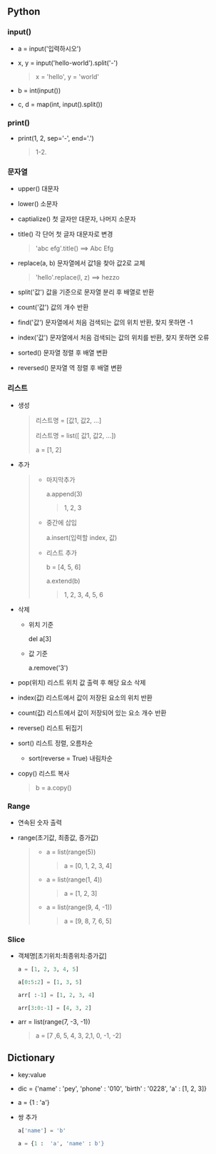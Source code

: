 

## Python

### input()

- a = input('입력하시오')

- x, y = input('hello-world').split('-')

  > x = 'hello', y  = 'world'

- b = int(input())

- c, d = map(int, input().split())

### print()

- print(1, 2, sep='-', end='.')

  > 1-2.

### 문자열

- upper() 대문자

- lower() 소문자

- captialize() 첫 글자만 대문자, 나머지 소문자

- title() 각 단어 첫 글자 대문자로 변경

  > 'abc efg'.title() ==> Abc Efg

- replace(a, b) 문자열에서 값1을 찾아 값2로 교체

  > 'hello'.replace(l, z) ==> hezzo

- split('값') 값을 기준으로 문자열 분리 후 배열로 반환

- count('값') 값의 개수 반환

- find('값') 문자열에서 처음 검색되는 값의 위치 반환, 찾지 못하면 -1

- index('값') 문자열에서 처음 검색되는 값의 위치를 반환, 찾지 못하면 오류

- sorted() 문자열 정렬 후 배열 변환

- reversed() 문자열 역 정렬 후 배열 변환

### 리스트

- 생성

  > 리스트명 = [값1, 값2, ...]
  >
  > 리스트명 = list([ 값1, 값2, ...])
  >
  > a = [1, 2]

- 추가

  > - 마지막추가
  >
  >   a.append(3)
  >
  >   > 1, 2, 3
  >
  > - 중간에 삽입
  >
  >   a.insert(입력할 index, 값)
  >
  > - 리스트 추가
  >
  >   b = [4, 5, 6]
  >
  >   a.extend(b)
  >
  >   > 1, 2, 3, 4, 5, 6

- 삭제

  - 위치 기준

    del a[3]

  - 값 기준

    a.remove('3')

- pop(위치) 리스트 위치 값 출력 후 해당 요소 삭제

- index(값) 리스트에서 값이 저장된 요소의 위치 반환

- count(값) 리스트에서 값이 저장되어 있는 요소 개수 반환

- reverse() 리스트 뒤집기

- sort() 리스트 정렬, 오름차순

  - sort(reverse = True) 내림차순

- copy() 리스트 복사

  > b = a.copy()

### Range

- 연속된 숫자 출력

- range(초기값, 최종값, 증가값)

  > - a = list(range(5))
  >
  >   > a = [0, 1, 2, 3, 4]
  >
  > - a = list(range(1, 4))
  >
  >   > a = [1, 2, 3]
  >
  > - a = list(range(9, 4, -1))
  >
  >   > a = [9, 8, 7, 6, 5]

### Slice

- 객체명[초기위치:최종위치:증가값]

  ```python
  a = [1, 2, 3, 4, 5]
  
  a[0:5:2] = [1, 3, 5]
  
  arr[ :-1] = [1, 2, 3, 4]
  
  arr[3:0:-1] = [4, 3, 2]
  ```

- arr = list(range(7, -3, -1))

  > a = [7 ,6, 5, 4, 3, 2,1, 0, -1, -2]

## Dictionary

- key:value
- dic = {'name' : 'pey', 'phone' : '010', 'birth' : '0228', 'a' : [1, 2, 3]}
- a = {1 : 'a'}

- 쌍 추가

  ```python
  a['name'] = 'b'
  
  a = {1 :  'a', 'name' : b'}
  ```

  
